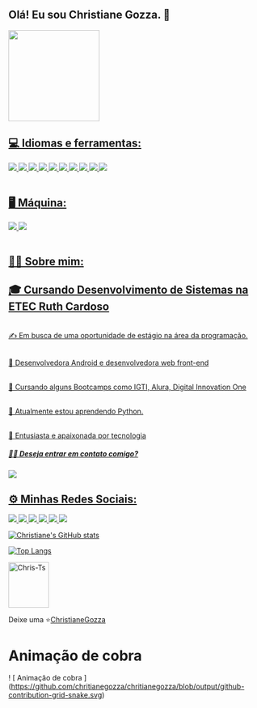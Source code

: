 ##  Olá! Eu sou Christiane Gozza. 🌻

<A href="https://github.com/chritianegozza" >
  <img height = "180em" src = "https://avatars.githubusercontent.com/u/72118415?v=4">
  
<div>


  ## 💻 Idiomas e ferramentas:


<div display = "flex">
  <img src = "https://img.shields.io/badge/html5%20-%23E34F26.svg?&style=for-the-badge&logo=html5&logoColor=white">
  <img src = "https://img.shields.io/badge/css3%20-%231572B6.svg?&style=for-the-badge&logo=css3&logoColor=white">
  <img src = "https://img.shields.io/badge/javascript-%23F7DF1E.svg?&style=for-the-badge&logo=javascript&logoColor=black&labelColor=black">
  <img src = "https://img.shields.io/badge/python%20-%2314354C.svg?&style=for-the-badge&logo=python&logoColor=white">
  <img src = "https://img.shields.io/badge/Java%20-%2300599C.svg?&style=for-the-badge&logo=java&logoColor=white">
  <img src = "https://img.shields.io/badge/PHPjs%20-%2335495e.svg?&style=for-the-badge&logo=PHP&logoColor=%234FC08D">
  <img src = "https://img.shields.io/badge/git%20-%23F05033.svg?&style=for-the-badge&logo=git&logoColor=white" />
  <img src = "https://img.shields.io/badge/github%20-%23121011.svg?&style=for-the-badge&logo=github&logoColor=white" />
  <img src = "https://img.shields.io/badge/figma%20-%23F24E1E.svg?&style=for-the-badge&logo=figma&logoColor=white" />
  <img src = "https://img.shields.io/badge/markdown-%23000000.svg?&style=for-the-badge&logo=markdown&logoColor=white" />
</div>
<br/>


 ## 🖥️  Máquina:
<div display = "flex">
  <img src = "https://img.shields.io/badge/windows-MSI%20GL63%208RC-%23F50F0F.svg?&style=for-the-badge&logo=windows&logoColor=white" />
  <img src = "https://img.shields.io/badge/ubuntu-MSI%20GL63%208RC-%23dd4814.svg?&style=for-the-badge&logo=ubuntu&logoColor=white">
  
</div>
<br>

  
   ## 👩‍💻 Sobre mim: 

  <p><h2>🎓 Cursando Desenvolvimento de Sistemas na ETEC Ruth Cardoso</h2></p>

  <br>✍️ Em busca de uma oportunidade de estágio na área da programação.<br>
   
  <br>🍒 Desenvolvedora Android e desenvolvedora web front-end</br>
   
  <br>💼 Cursando alguns Bootcamps como IGTI, Alura, Digital Innovation One</br>

  <br>🚀 Atualmente estou aprendendo Python.</br>
  
  <br>👩 Entusiasta e apaixonada por tecnologia</br> 
   

  <h5>🤝🏻 Deseja entrar em contato comigo?</h5>
   

  <img src = "https://cdn.streamelements.com/uploads/e18015f5-0608-4c54-97dd-d236f8206e1d.gif">
                                             

   ## ⚙️  Minhas Redes Sociais:
  

 
<a href="https://www.linkedin.com/in/christiane-gozza"><img src = "https://img.shields.io/badge/-Linkedin-%23333?style=for-the-badge&logo=linkedin&logoColor=white" target =" _ blank"> </a><a href="https://www.instagram.com/annemoom/"> <img src = "https://img.shields.io/badge/-Instagram-%23E4405F?style=for-the-emblema&logo=instagram&logoColor=white" target = "_blank "></a><a href="https://www.youtube.com/channel/UCJdku_MHhU-XO8-jaMNcGWw"> <img src = "https://img.shields.io/badge/-Youtube-%23333?style=for-the-badge&logo=youtube&logoColor=white" target = "_blank "> </a><a href="https://discord.gg/93bPG5Hf"> <img src = "https://img.shields.io/badge/-Discord-%7289DA?style=for-the-badge&logo=discord&logoColor=white" target = "_blank"> </a><a href="https://www.facebook.com/christiane.moon"> <img src ="https://img.shields.io/badge/-Facebook-%23333?style=for-the-badge&logo=facebook&logoColor=white" target = "_ blank " > </a><a href = "mailto:christianenatachag@gmail"> <img src = "https://img.shields.io/badge/-Gmail-%23333?style=for-the-badge&logo=gmail&logoColor=white" target = "_ blank"> </a>


[![Christiane's GitHub stats](https://github-readme-stats.vercel.app/api?username=chritianegozza)](https://github.com/chritianegozza/github-readme-stats)

[![Top Langs](https://github-readme-stats.vercel.app/api/top-langs/?username=chritianegozza&layout=compact)](https://github.com/chritianegozza/github-readme-stats)






 <p><img align = "center" alt = "Chris-Ts" height = "90" width = "80" src = "https://media.tenor.com/images/d139e96072bae377be522258f7128881/tenor.gif"></p>
  

 Deixe uma ⭐️[ChristianeGozza](https://github.com/chritianegozza)


</div>

   # Animação de cobra
     
  
! [ Animação de cobra ] (https://github.com/chritianegozza/chritianegozza/blob/output/github-contribution-grid-snake.svg)

